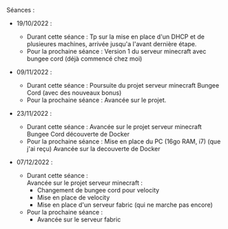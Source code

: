 Séances :
- 19/10/2022 :
   * Durant cette séance :
   Tp sur la mise en place d'un DHCP et de plusieures machines, arrivée jusqu'a l'avant dernière étape.
   * Pour la prochaine séance :
   Version 1 du serveur minecraft avec bungee cord (déjà commencé chez moi)
   
- 09/11/2022 :
   * Durant cette séance :
   Poursuite du projet serveur minecraft Bungee Cord (avec des nouveaux bonus)
   * Pour la prochaine séance :
   Avancée sur le projet.

- 23/11/2022 :
   * Durant cette séance :
   Avancée sur le projet serveur minecraft Bungee Cord découverte de Docker
   * Pour la prochaine séance :
   Mise en place du PC (16go RAM, i7) (que j'ai reçu)
   Avancée sur la decouverte de Docker

- 07/12/2022 :
   * Durant cette séance :  
   Avancée sur le projet serveur minecraft :
      - Changement de bungee cord pour velocity
      - Mise en place de velocity
      - Mise en place d'un serveur fabric (qui ne marche pas encore)
   * Pour la prochaine séance :
      - Avancée sur le serveur fabric